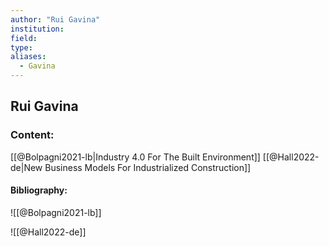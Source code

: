 ```yaml
---
author: "Rui Gavina"
institution:
field:
type:
aliases:
  - Gavina
---
```


## Rui Gavina

### Content:
[[@Bolpagni2021-lb|Industry 4.0 For The Built Environment]]
[[@Hall2022-de|New Business Models For Industrialized Construction]]

#### Bibliography:

![[@Bolpagni2021-lb]]

![[@Hall2022-de]]